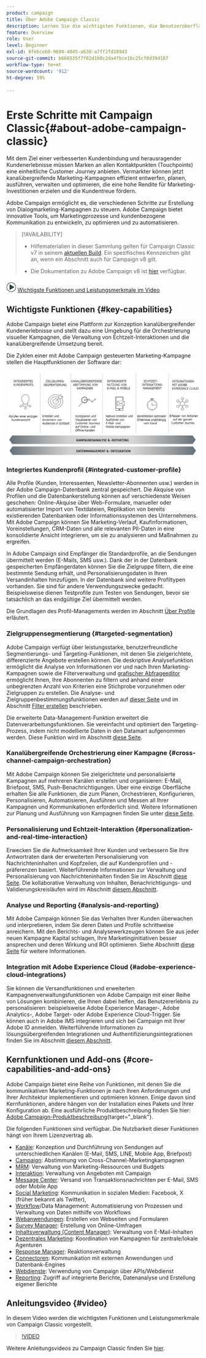 ```yaml
---
product: campaign
title: Über Adobe Campaign Classic
description: Lernen Sie die wichtigsten Funktionen, die Benutzeroberfläche und die globalen Richtlinien kennen
feature: Overview
role: User
level: Beginner
exl-id: 8febceb0-9694-4045-a630-a7ff2fd18943
source-git-commit: b666535f7f82d1b8c2da4fbce1bc25cf8d39d187
workflow-type: tm+mt
source-wordcount: '912'
ht-degree: 59%

---
```


# Erste Schritte mit Campaign Classic{#about-adobe-campaign-classic}

Mit dem Ziel einer verbesserten Kundenbindung und herausragender Kundenerlebnisse müssen Marken an allen Kontaktpunkten (Touchpoints) eine einheitliche Customer Journey anbieten. Vermarkter können jetzt kanalübergreifende Marketing-Kampagnen effizient entwerfen, planen, ausführen, verwalten und optimieren, die eine hohe Rendite für Marketing-Investitionen erzielen und die Kundentreue fördern.

Adobe Campaign ermöglicht es, die verschiedenen Schritte zur Erstellung von Dialogmarketing-Kampagnen zu steuern. Adobe Campaign bietet innovative Tools, um Marketingprozesse und kundenbezogene Kommunikation zu entwickeln, zu optimieren und zu automatisieren.

>[!AVAILABILITY]
>
>* Hilfematerialien in dieser Sammlung gelten für Campaign Classic v7 in seinem [aktuellen Build](../../rn/using/latest-release.md). Ein spezifisches Kennzeichen gibt an, wenn ein Abschnitt auch für Campaign v8 gilt.
>
>* Die Dokumentation zu Adobe Campaign v8 ist [hier](https://experienceleague.adobe.com/docs/campaign/campaign-v8/campaign-home.html?lang=de) verfügbar.

![](assets/do-not-localize/how-to-video.png) [Wichtigste Funktionen und Leistungsmerkmale im Video](#video)

## Wichtigste Funktionen {#key-capabilities}

Adobe Campaign bietet eine Plattform zur Konzeption kanalübergreifender Kundenerlebnisse und stellt dazu eine Umgebung für die Orchestrierung visueller Kampagnen, die Verwaltung von Echtzeit-Interaktionen und die kanalübergreifende Umsetzung bereit.

Die Zyklen einer mit Adobe Campaign gesteuerten Marketing-Kampagne stellen die Hauptfunktionen der Software dar:

![](assets/d_ncs_user_emarketing.png)

### Integriertes Kundenprofil {#integrated-customer-profile}

Alle Profile (Kunden, Interessenten, Newsletter-Abonnenten usw.) werden in der Adobe Campaign-Datenbank zentral gespeichert. Die Akquise von Profilen und die Datenbankerstellung können auf verschiedenste Weisen geschehen: Online-Akquise über Web-Formulare, manueller oder automatisierter Import von Textdateien, Replikation von bereits existierenden Datenbanken oder Informationssystemen des Unternehmens. Mit Adobe Campaign können Sie Marketing-Verlauf, Kaufinformationen, Voreinstellungen, CRM-Daten und alle relevanten PII-Daten in eine konsolidierte Ansicht integrieren, um sie zu analysieren und Maßnahmen zu ergreifen.

In Adobe Campaign sind Empfänger die Standardprofile, an die Sendungen übermittelt werden (E-Mails, SMS usw.). Dank der in der Datenbank gespeicherten Empfängerdaten können Sie die Zielgruppe filtern, die eine bestimmte Sendung erhält, und Personalisierungsdaten in Ihren Versandinhalten hinzufügen. In der Datenbank sind weitere Profiltypen vorhanden. Sie sind für andere Verwendungszwecke gedacht. Beispielsweise dienen Testprofile zum Testen von Sendungen, bevor sie tatsächlich an das endgültige Ziel übermittelt werden.

Die Grundlagen des Profil-Managements werden im Abschnitt [Über Profile](../../platform/using/about-profiles.md) erläutert.

### Zielgruppensegmentierung {#targeted-segmentation}

Adobe Campaign verfügt über leistungsstarke, benutzerfreundliche Segmentierungs- und Targeting-Funktionen, mit denen Sie zielgerichtete, differenzierte Angebote erstellen können. Die deskriptive Analysefunktion ermöglicht die Analyse von Informationen vor und nach Ihren Marketing-Kampagnen sowie die Filterverwaltung und [grafischer Abfrageeditor](../../platform/using/about-queries-in-campaign.md) ermöglicht Ihnen, Ihre Abonnenten zu filtern und anhand einer unbegrenzten Anzahl von Kriterien eine Stichprobe vorzunehmen oder Zielgruppen zu erstellen. Die Analyse- und Zielgruppenbestimmungsfunktionen werden auf [dieser Seite](../../reporting/using/about-descriptive-analysis.md) und im Abschnitt [Filter erstellen](../../platform/using/creating-filters.md) beschrieben.

Die erweiterte Data-Management-Funktion erweitert die Datenverarbeitungsfunktionen. Sie vereinfacht und optimiert den Targeting-Prozess, indem nicht modellierte Daten in den Datamart aufgenommen werden. Diese Funktion wird im Abschnitt [diese Seite](../../workflow/using/targeting-data.md#data-management).

### Kanalübergreifende Orchestrierung einer Kampagne {#cross-channel-campaign-orchestration}

Mit Adobe Campaign können Sie zielgerichtete und personalisierte Kampagnen auf mehreren Kanälen erstellen und organisieren: E-Mail, Briefpost, SMS, Push-Benachrichtigungen. Über eine einzige Oberfläche erhalten Sie alle Funktionen, die zum Planen, Orchestrieren, Konfigurieren, Personalisieren, Automatisieren, Ausführen und Messen all Ihrer Kampagnen und Kommunikationen erforderlich sind. Weitere Informationen zur Planung und Ausführung von Kampagnen finden Sie unter [diese Seite](../../campaign/using/setting-up-marketing-campaigns.md).

### Personalisierung und Echtzeit-Interaktion {#personalization-and-real-time-interaction}

Erwecken Sie die Aufmerksamkeit Ihrer Kunden und verbessern Sie Ihre Antwortraten dank der erweiterten Personalisierung von Nachrichteninhalten und Kopfzeilen, die auf Kundenprofilen und -präferenzen basiert. Weiterführende Informationen zur Verwaltung und Personalisierung von Nachrichteninhalten finden Sie im Abschnitt [diese Seite](../../delivery/using/about-personalization.md). Die kollaborative Verwaltung von Inhalten, Benachrichtigungs- und Validierungskreisläufen wird im Abschnitt [diesem Abschnitt](../../mrm/using/about-marketing-resource-management.md).

### Analyse und Reporting {#analysis-and-reporting}

Mit Adobe Campaign können Sie das Verhalten Ihrer Kunden überwachen und interpretieren, indem Sie deren Daten und Profile schrittweise anreichern. Mit den Berichts- und Analysewerkzeugen können Sie aus jeder neuen Kampagne Kapital schlagen, Ihre Marketinginitiativen besser ansprechen und deren Wirkung und ROI optimieren. Siehe Abschnitt [diese Seite](../../reporting/using/delivery-reports.md) für weitere Informationen.

### Integration mit Adobe Experience Cloud {#adobe-experience-cloud-integrations}

Sie können die Versandfunktionen und erweiterten Kampagnenverwaltungsfunktionen von Adobe Campaign mit einer Reihe von Lösungen kombinieren, die Ihnen dabei helfen, das Benutzererlebnis zu personalisieren: beispielsweise Adobe Experience Manager-, Adobe Analytics-, Adobe Target- oder Adobe Experience Cloud-Trigger. Sie können auch in Adobe IMS integrieren und sich bei Campaign mit Ihrer Adobe ID anmelden. Weiterführende Informationen zu lösungsübergreifenden Integrationen und Authentifizierungsintegrationen finden Sie im Abschnitt [diesem Abschnitt](../../integrations/using/about-adobe-id.md).

## Kernfunktionen und Add-ons {#core-capabilities-and-add-ons}

Adobe Campaign bietet eine Reihe von Funktionen, mit denen Sie die kommunikativen Marketing-Funktionen je nach Ihren Anforderungen und Ihrer Architektur implementieren und optimieren können. Einige davon sind Kernfunktionen, andere hängen von der Installation eines Pakets und Ihrer Konfiguration ab. Eine ausführliche Produktbeschreibung finden Sie hier: [Adobe Campaign-Produktbeschreibung](https://helpx.adobe.com/de/legal/product-descriptions/adobe-campaign-managed-cloud-services.html){target="_blank"}.

Die folgenden Funktionen sind verfügbar. Die Nutzbarkeit dieser Funktionen hängt von Ihrem Lizenzvertrag ab.

* [Kanäle](../../delivery/using/steps-about-delivery-creation-steps.md): Konzeption und Durchführung von Sendungen auf unterschiedlichen Kanälen (E-Mail, SMS, LINE, Mobile App, Briefpost)
* [Campaign](../../campaign/using/designing-marketing-campaigns.md): Abstimmung von Cross-Channel-Marketingkampagnen
* [MRM](../../mrm/using/about-marketing-resource-management.md): Verwaltung von Marketing-Ressourcen und Budgets
* [Interaktion](../../interaction/using/interaction-and-offer-management.md): Verwaltung von Angeboten mit Campaign
* [Message Center](../../message-center/using/about-transactional-messaging.md): Versand von Transaktionsnachrichten per E-Mail, SMS oder Mobile App
* [Social Marketing](../../social/using/about-social-marketing.md): Kommunikation in sozialen Medien: Facebook, X (früher bekannt als Twitter),
* [Workflow](../../workflow/using/about-workflows.md)/Data Management: Automatisierung von Prozessen und Verwaltung von Daten mithilfe von Workflows
* [Webanwendungen](../../web/using/about-web-applications.md): Erstellen von Webseiten und Formularen
* [Survey Manager](../../surveys/using/about-surveys.md): Erstellung von Online-Umfragen
* [Inhaltsverwaltung (Content Manager)](../../delivery/using/about-content-management.md): Verwaltung von E-Mail-Inhalten
* [Dezentrales Marketing](../../distributed/using/about-distributed-marketing.md): Koordination von Kampagnen für zentrale/lokale Agenturen
* [Response Manager](../../response/using/about-response-manager.md): Reaktionsverwaltung
* [Connectoren](../../platform/using/about-connectors.md): Kommunikation mit externen Anwendungen und Datenbank-Engines
* [Webdienste](../../configuration/using/about-web-services.md): Verwendung von Campaign über APIs/Webdienst
* [Reporting](../../reporting/using/about-adobe-campaign-reporting-tools.md): Zugriff auf integrierte Berichte, Datenanalyse und Erstellung eigener Berichte

## Anleitungsvideo {#video}

In diesem Video werden die wichtigsten Funktionen und Leistungsmerkmale von Campaign Classic vorgestellt.

>[!VIDEO](https://video.tv.adobe.com/v/35129?quality=12)

Weitere Anleitungsvideos zu Campaign Classic finden Sie [hier](https://experienceleague.adobe.com/docs/campaign-classic-learn/tutorials/overview.html?lang=de).
